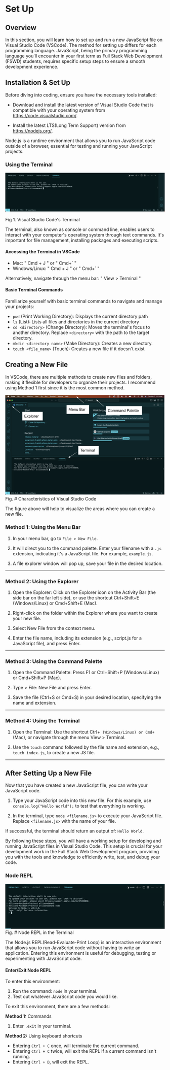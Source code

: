 # Set Up

## Overview

In this section, you will learn how to set up and run a new JavaScript file on Visual Studio Code (VSCode). The method for setting up differs for each programming language. JavaScript, being the primary programming language you'll encounter in your first term as Full Stack Web Development (FSWD) students, requires specific setup steps to ensure a smooth development experience.

## **Installation & Set Up**

Before diving into coding, ensure you have the necessary tools installed:

- Download and install the latest version of Visual Studio Code that is compatible with your operating system from https://code.visualstudio.com/.

- Install the latest LTS(Long Term Support) version from https://nodejs.org/.

Node.js is a runtime environment that allows you to run JavaScript code outside of a browser, essential for testing and running your JavaScript projects.

### Using the Terminal

![VS Code's Terminal](assets/images/terminal.png)

Fig 1. Visual Studio Code's Terminal

The terminal, also known as console or command line, enables users to interact with your computer's operating system through text commands. It's important for file management, installing packages and executing scripts.

#### Accessing the Terminal in VSCode

- Mac: " Cmd + J " or " Cmd+` "
- Windows/Linux: " Cmd + J " or " Cmd+` "

Alternatively, navigate through the menu bar: " View > Terminal "

#### Basic Terminal Commands

Familiarize yourself with basic terminal commands to navigate and manage your projects:

- `pwd` (Print Working Directory): Displays the current directory path
- `ls` (List): Lists all files and directories in the current directory
- `cd <directory>` (Change Directory): Moves the terminal's focus to another directory. Replace `<directory>` with the path to the target directory.
- `mkdir <directory name>` (Make Directory): Creates a new directory.
- `touch <file_name>` (Touch): Creates a new file if it doesn't exist

## Creating a New File

In VSCode, there are multiple methods to create new files and folders, making it flexible for developers to organize their projects. I recommend using Method 1 first since it is the most common method.

![Identifying parts of Visual Studio Code](assets/images/overview.png)
Fig. # Characteristics of Visual Studio Code

The figure above will help to visualize the areas where you can create a new file.

### **Method 1: Using the Menu Bar**

1. In your menu bar, go to `File > New File`.

2. It will direct you to the command palette. Enter your filename with a `.js` extension, indicating it's a JavaScript file. For example, `example.js`.

3. A file explorer window will pop up, save your file in the desired location.

---

### **Method 2: Using the Explorer**

1. Open the Explorer: Click on the Explorer icon on the Activity Bar (the side bar on the far left side), or use the shortcut Ctrl+Shift+E (Windows/Linux) or Cmd+Shift+E (Mac).

2. Right-click on the folder within the Explorer where you want to create your new file.

3. Select New File from the context menu.

4. Enter the file name, including its extension (e.g., script.js for a JavaScript file), and press Enter.

---

### **Method 3: Using the Command Palette**

1. Open the Command Palette: Press F1 or Ctrl+Shift+P (Windows/Linux) or Cmd+Shift+P (Mac).

2. Type > File: New File and press Enter.

3. Save the file (Ctrl+S or Cmd+S) in your desired location, specifying the name and extension.

---

### **Method 4: Using the Terminal**

1. Open the Terminal: Use the shortcut Ctrl+` (Windows/Linux) or Cmd+` (Mac), or navigate through the menu View > Terminal.

2. Use the `touch` command followed by the file name and extension, e.g., `touch index.js`, to create a new JS file.

---

## **After Setting Up a New File**

Now that you have created a new JavaScript file, you can write your JavaScript code.

1. Type your JavaScript code into this new file. For this example, use `console.log("Hello World");` to test that everything is working.

2. In the terminal, type `node <filename.js>` to execute your JavaScript file. Replace `<filename.js>` with the name of your file.

If successful, the terminal should return an output of: `Hello World`.

By following these steps, you will have a working setup for developing and running JavaScript files in Visual Studio Code. This setup is crucial for your development work in the Full Stack Web Development program, providing you with the tools and knowledge to efficiently write, test, and debug your code.

### Node REPL

![Node REPL in the Terminal](assets/images/noderepl.png)
Fig. # Node REPL in the Terminal

The Node.js REPL(Read-Evaluate-Print Loop) is an interactive environment that allows you to run JavaScript code without having to write an application. Entering this environment is useful for debugging, testing or experimenting with JavaScript code.

#### Enter/Exit Node REPL

To enter this environment:

1. Run the command: `node` in your terminal.
2. Test out whatever JavaScript code you would like.

To exit this environment, there are a few methods:

**Method 1:** Commands

1. Enter `.exit` in your terminal.

**Method 2:** Using keyboard shortcuts

- Entering `Ctrl + C` once, will terminate the current command.
- Entering `Ctrl + C` twice, will exit the REPL if a current command isn't running.
- Entering `Ctrl + D`, will exit the REPL.
